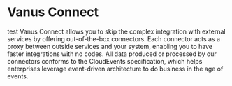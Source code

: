 # Vanus Connect
test
Vanus Connect allows you to skip the complex integration with external services by offering out-of-the-box connectors.
Each connector acts as a proxy between outside services and your system, enabling you to have faster integrations with
no codes.
All data produced or processed by our connectors conforms to the CloudEvents specification, which helps enterprises
leverage event-driven architecture to do business in the age of events.
